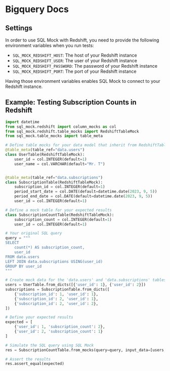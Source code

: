 # Bigquery Docs

## Settings

In order to use SQL Mock with Redshift, you need to provide the following environment variables when you run tests:

* `SQL_MOCK_REDSHIFT_HOST`: The host of your Redshift instance
* `SQL_MOCK_REDSHIFT_USER`: The user of your Redshift instance
* `SQL_MOCK_REDSHIFT_PASSWORD`: The password of your Redshift instance
* `SQL_MOCK_REDSHIFT_PORT`: The port of your Redshift instance

Having those environment variables enables SQL Mock to connect to your Redshift instance.

## Example: Testing Subscription Counts in Redshift

```python
import datetime
from sql_mock.redshift import column_mocks as col
from sql_mock.redshift.table_mocks import RedshiftTableMock
from sql_mock.table_mocks import table_meta

# Define table mocks for your data model that inherit from RedshiftTableMock
@table_meta(table_ref="data.users")
class UserTable(RedshiftTableMock):
    user_id = col.INTEGER(default=1)
    user_name = col.VARCHAR(default="Mr. T")


@table_meta(table_ref="data.subscriptions")
class SubscriptionTable(RedshiftTableMock):
    subscription_id = col.INTEGER(default=1)
    period_start_date = col.DATE(default=datetime.date(2023, 9, 5))
    period_end_date = col.DATE(default=datetime.date(2023, 9, 5))
    user_id = col.INTEGER(default=1)

# Define a mock table for your expected results
class SubscriptionCountTable(RedshiftTableMock):
    subscription_count = col.INTEGER(default=1)
    user_id = col.INTEGER(default=1)

# Your original SQL query
query = """
SELECT
    count(*) AS subscription_count,
    user_id
FROM data.users
LEFT JOIN data.subscriptions USING(user_id)
GROUP BY user_id
"""

# Create mock data for the 'data.users' and 'data.subscriptions' tables
users = UserTable.from_dicts([{'user_id': 1}, {'user_id': 2}])
subscriptions = SubscriptionTable.from_dicts([
    {'subscription_id': 1, 'user_id': 1},
    {'subscription_id': 2, 'user_id': 1},
    {'subscription_id': 2, 'user_id': 2},
])

# Define your expected results
expected = [
    {'user_id': 1, 'subscription_count': 2},
    {'user_id': 2, 'subscription_count': 1}
]

# Simulate the SQL query using SQL Mock
res = SubscriptionCountTable.from_mocks(query=query, input_data=[users, subscriptions])

# Assert the results
res.assert_equal(expected)
```
